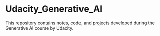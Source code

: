 # Udacity_Generative_AI
This repository contains notes, code, and projects developed during the Generative AI course by Udacity.
